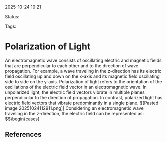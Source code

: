 
2025-10-24 10:21

Status: 

Tags:

# Polarization of Light
An electromagnetic wave consists of oscillating electric and magnetic fields that are perpendicular to each other and to the direction of wave propagation. For example, a wave traveling in the z-direction has its electric field oscillating up and down on the x-axis and its magnetic field oscillating side to side on the y-axis.
Polarization of light refers to the orientation of the oscillations of the electric field vector in an electromagnetic wave. In unpolarized light, the electric field vectors vibrate in multiple planes perpendicular to the direction of propagation. In contrast, polarized light has electric field vectors that vibrate predominantly in a single plane.
![[Pasted image 20251024112911.png]]
Considering an electromagnetic wave traveling in the z-direction, the electric field can be represented as:
$$\begin{cases}

## References
